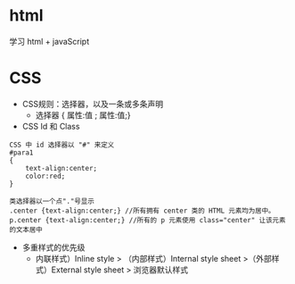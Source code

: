 # html
学习 html + javaScript

# CSS
  * CSS规则：选择器，以及一条或多条声明
	* 选择器 { 属性:值 ; 属性:值;}
  * CSS Id 和 Class
```
CSS 中 id 选择器以 "#" 来定义
#para1
{
	text-align:center;
	color:red;
} 
```
```
类选择器以一个点"."号显示
.center {text-align:center;} //所有拥有 center 类的 HTML 元素均为居中。
p.center {text-align:center;} //所有的 p 元素使用 class="center" 让该元素的文本居中
```
  * 多重样式的优先级
    * 内联样式）Inline style > （内部样式）Internal style sheet >（外部样式）External style sheet > 浏览器默认样式
	
